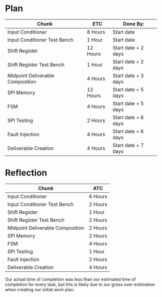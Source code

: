 # Plan

| Chunk                            | ETC      | Done By:            |
|----------------------------------|----------|---------------------|
| Input Conditioner                | 8 Hours  | Start date          |
| Input Conditioner Test Bench     | 1 Hour   | Start date          |
| Shift Register                   | 12 Hours | Start date + 2 days |
| Shift Register Test Bench        | 1 Hour   | Start date + 2 days |
| Midpoint Deliverable Composition | 4 Hours  | Start date + 3 days |
| SPI Memory                       | 12 Hours | Start date + 5 days |
| FSM                              | 4 Hours  | Start date + 5 days |
| SPI Testing                      | 2 Hours  | Start date + 6 days |
| Fault Injection                  | 4 Hours  | Start date + 6 days |
| Deliverable Creation             | 4 Hours  | Start date + 7 days |


# Reflection

| Chunk                            | ATC      |
|----------------------------------|----------|
| Input Conditioner                | 6 Hours  |
| Input Conditioner Test Bench     | 2 Hours  |
| Shift Register                   | 1 Hour   |
| Shift Register Test Bench        | 2 Hours  |
| Midpoint Deliverable Composition | 2 Hours  |
| SPI Memory                       | 2 Hours  |
| FSM                              | 4 Hours  |
| SPI Testing                      | 1 Hour   |
| Fault Injection                  | 2 Hours  |
| Deliverable Creation             | 4 Hours  |

Our actual time of completion was less than our estimated time of completion for every task, but this is likely due to our gross over-estimation when creating our initial work plan.
